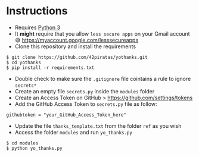 # Instructions

- Requires [Python 3](https://www.python.org/downloads/)
- It **might** require that you allow `less secure apps` on your Gmail account :sweat_smile: https://myaccount.google.com/lesssecureapps
- Clone this repository and install the requirements
```
$ git clone https://github.com/42piratas/yothanks.git
$ cd yothanks
$ pip install -r requirements.txt
```
- Double check to make sure the `.gitignore` file cointains a rule to ignore `secrets*`
- Create an empty file `secrets.py` inside the `modules` folder
- Create an Access Token on GitHub > https://github.com/settings/tokens
- Add the GitHub Access Token to `secrets.py` file as follow:
```
githubtoken = "your_GitHub_Access_Token_here"
```
<!--
- Run a Python interpreter and run the following to register your GMail credentials with [yagmail](http://yagmail.readthedocs.io/en/latest/setup.html):
```
 import yagmail
 yagmail.register('your_gmail_username','your_gmail_password')
```
  - For extra safety, create a `.yagmail` file in your home folder, containing only `your_gmail_username`
--->

- Update the file `thanks_template.txt` from the folder `ref` as you wish
- Access the folder `modules` and run `yo_thanks.py`
```
$ cd modules
$ python yo_thanks.py
```

